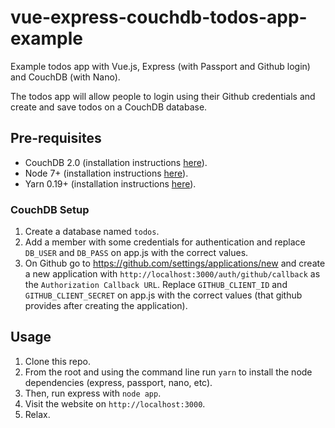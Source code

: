 # vue-express-couchdb-todos-app-example
Example todos app with Vue.js, Express (with Passport and Github login) and CouchDB (with Nano).

The todos app will allow people to login using their Github credentials and create and save todos on a CouchDB database.

## Pre-requisites

* CouchDB 2.0 (installation instructions [here](http://docs.couchdb.org/en/2.0.0/install/index.html)).
* Node 7+ (installation instructions [here](https://nodejs.org/en/download/)).
* Yarn 0.19+ (installation instructions [here](https://yarnpkg.com/en/docs/install)).

### CouchDB Setup

1. Create a database named ```todos```.
2. Add a member with some credentials for authentication and replace ```DB_USER``` and ```DB_PASS``` on app.js with the correct values.
3. On Github go to https://github.com/settings/applications/new and create a new application with ```http://localhost:3000/auth/github/callback``` as the ```Authorization Callback URL```. Replace ```GITHUB_CLIENT_ID``` and ```GITHUB_CLIENT_SECRET``` on app.js with the correct values (that github provides after creating the application).

## Usage

1. Clone this repo.
2. From the root and using the command line run ```yarn``` to install the node dependencies (express, passport, nano, etc).
3. Then, run express with ```node app```.
4. Visit the website on ```http://localhost:3000```.
5. Relax.
